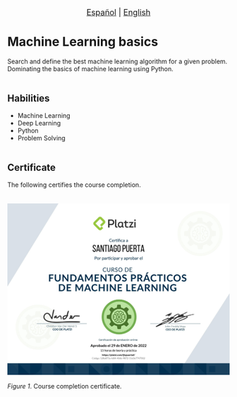 <p align = "center">
<font size ="4.7px"><a href = "https://github.com/spuerta10/plantillas/blob/cursos/nombre_curso/recursos/traducciones/nombre_curso_espaniol.md">Español</a>
                                                                              |
<a href = "https://github.com/spuerta10/plantillas/blob/cursos/nombre_curso/README.md">English</a></font> 
</p>

# Machine Learning basics
Search and define the best machine learning algorithm for a given problem.
Dominating the basics of machine learning using Python.
<br></br>

## Habilities
- Machine Learning
- Deep Learning
- Python
- Problem Solving
<br></br>

## Certificate
The following certifies the course completion.   
<br></br>
![](https://github.com/spuerta10/cursos/blob/main/fundamentos_machine_learning/recursos/imagenes_y_videos/certificado.jpg)   

*Figure 1*. Course completion certificate.
<br></br>
<br></br>
<br></br>
